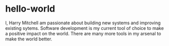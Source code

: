 # hello-world
I, Harry Mitchell am passionate about building new systems and improving existing sytems.  Software development is my current tool of choice to make a positive impact on the world. There are many more tools in my arsenal to make the world better.
